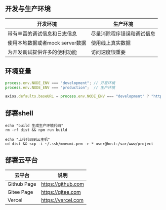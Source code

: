 ## 开发与生产环境

| 开发环境                        | 生产环境                   |
| ------------------------------- | -------------------------- |
| 带有丰富的调试信息和日志信息    | 尽量消除程序错误和调试信息 |
| 使用本地数据或者mock server数据 | 使用线上真实数据           |
| 为开发调试提供许多的便利功能    | 访问速度很重要             |



## 环境变量

```js
process.env.NODE_ENV === "development"; // 开发环境
process.env.NODE_ENV === "production";  // 生产环境
```

```js
axios.defaults.baseURL = process.env.NODE_ENV === "development" ? "http://localhost:8080/api" : "http://apis.mneumi.cn"
```



## 部署shell

```shell
echo "build 生成生产环境代码"
rm -rf dist && npm run build

echo "上传代码到云主机"
cd dist && scp -i ~/.ssh/mneumi.pem -r * user@host:/var/www/project
```



## 部署云平台

| 云平台      | 说明               |
| ----------- | ------------------ |
| Github Page | https://github.com |
| Gitee Page  | https://gitee.com  |
| Vercel      | https://vercel.com |

